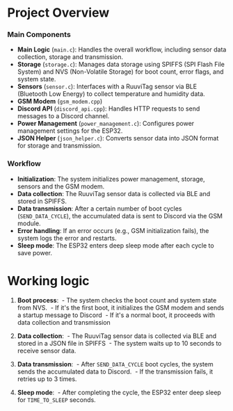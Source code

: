 # Project Overview

### Main Components

- **Main Logic** (`main.c`): Handles the overall workflow, including sensor data collection, storage and transmission.
- **Storage** (`storage.c`): Manages data storage using SPIFFS (SPI Flash File System) and NVS (Non-Volatile Storage) for boot count, error flags, and system state.
- **Sensors** (`sensor.c`): Interfaces with a RuuviTag sensor via BLE (Bluetooth Low Energy) to collect temperature and humidity data.
- **GSM Modem** (`gsm_modem.cpp`)
- **Discord API** (`discord_api.cpp`): Handles HTTP requests to send messages to a Discord channel.
- **Power Management** (`power_management.c`): Configures power management settings for the ESP32.
- **JSON Helper** (`json_helper.c`): Converts sensor data into JSON format for storage and transmission.

### Workflow

- **Initialization**: The system initializes power management, storage, sensors and the GSM modem.
- **Data collection**: The RuuviTag sensor data is collected via BLE and stored in SPIFFS.
- **Data transmission**: After a certain number of boot cycles (`SEND_DATA_CYCLE`), the accumulated data is sent to Discord via the GSM module.
- **Error handling**: If an error occurs (e.g., GSM initialization fails), the system logs the error and restarts.
- **Sleep mode**: The ESP32 enters deep sleep mode after each cycle to save power.

# Working logic

1. **Boot process**:
&nbsp;- The system checks the boot count and system state from NVS.
&nbsp;- If it's the first boot, it initializes the GSM modem and sends a startup message to Discord
&nbsp;- If it's a normal boot, it proceeds with data collection and transmission

2. **Data collection**:
&nbsp;- The RuuviTag sensor data is collected via BLE and stored in a JSON file in SPIFFS
&nbsp;- The system waits up to 10 seconds to receive sensor data.

3. **Data transmission**:
&nbsp;- After `SEND_DATA_CYCLE` boot cycles, the system sends the accumulated data to Discord.
&nbsp;- If the transmission fails, it retries up to 3 times.

4. **Sleep mode**:
&nbsp;- After completing the cycle, the ESP32 enter deep sleep for `TIME_TO_SLEEP` seconds.
